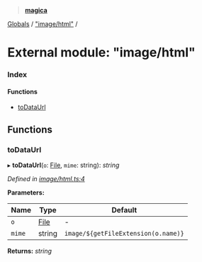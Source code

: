 > **[magica](../README.md)**

[Globals](../README.md) / ["image/html"](_image_html_.md) /

# External module: "image/html"

### Index

#### Functions

* [toDataUrl](_image_html_.md#todataurl)

## Functions

###  toDataUrl

▸ **toDataUrl**(`o`: [File](../classes/_file_file_.file.md), `mime`: string): *string*

*Defined in [image/html.ts:4](https://github.com/cancerberoSgx/magica/blob/94207d7/src/image/html.ts#L4)*

**Parameters:**

Name | Type | Default |
------ | ------ | ------ |
`o` | [File](../classes/_file_file_.file.md) | - |
`mime` | string |  `image/${getFileExtension(o.name)}` |

**Returns:** *string*